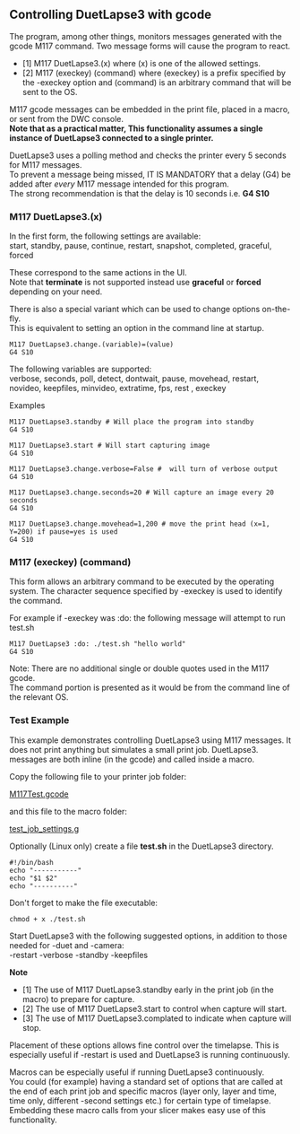 ## Controlling DuetLapse3 with gcode

The program, among other things, monitors messages generated with the gcode M117 command.
Two message forms will cause the program to react.
- [1]  M117 DuetLapse3.(x) where (x) is one of the allowed settings.
- [2]  M117 (execkey) (command) where (execkey) is a prefix specified by the -execkey option and (command) is an arbitrary command that will be sent to the OS.

M117 gcode messages can be embedded in the print file, placed in a macro, or sent from the DWC console.<br>
**Note that as a practical matter, This functionality assumes a single instance of DuetLapse3 connected to a single printer.**<br>

DuetLapse3 uses a polling method and checks the printer every 5 seconds for M117 messages.<br>
To prevent a message being missed, IT IS MANDATORY that a delay (G4) be added after *every* M117 message intended for this program.<br>
The strong recommendation is that the delay is 10 seconds i.e. **G4 S10**


### M117 DuetLapse3.(x)
In the first form, the following settings are available:<br>
start, standby, pause, continue, restart, snapshot, completed, graceful, forced

These correspond to the same actions in the UI.<br>
Note that **terminate** is not supported instead use **graceful** or **forced** depending on your need.

There is also a special variant which can be used to change options on-the-fly.<br>
This is equivalent to setting an option in the command line at startup.

```
M117 DuetLapse3.change.(variable)=(value)
G4 S10
```
The following variables are supported:<br>
verbose, seconds, poll, detect, dontwait, pause, movehead, restart, novideo, keepfiles, minvideo, extratime, fps, rest , execkey

Examples
```
M117 DuetLapse3.standby # Will place the program into standby
G4 S10
```

```
M117 DuetLapse3.start # Will start capturing image
G4 S10
```

```
M117 DuetLapse3.change.verbose=False #  will turn of verbose output
G4 S10
```
```
M117 DuetLapse3.change.seconds=20 # Will capture an image every 20 seconds
G4 S10
```
```
M117 DuetLapse3.change.movehead=1,200 # move the print head (x=1, Y=200) if pause=yes is used
G4 S10
```

### M117 (execkey) (command)
This form allows an arbitrary command to be executed by the operating system.
The character sequence specified by -execkey is used to identify the command.

For example if -execkey was :do: the following message will attempt to run test.sh
```
M117 DuetLapse3 :do: ./test.sh "hello world"
G4 S10
```
Note: There are no additional single or double quotes used in the M117 gcode.<br>
The command portion is presented as it would be from the command line of the relevant OS.

### Test Example

This example demonstrates controlling DuetLapse3 using M117 messages.
It does not print anything but simulates a small print job.
DuetLapse3. messages are both inline (in the gcode) and called inside a macro.

Copy the following file to your printer job folder:

[M117Test.gcode](https://github.com/stuartofmt/DuetLapse3/blob/main/Examples/M117Test.gcode)

and this file to the macro folder:

[test_job_settings.g](https://github.com/stuartofmt/DuetLapse3/blob/main/Examples/test_job_settings.g)

Optionally (Linux only) create a file **test.sh** in the DuetLapse3 directory.
```
#!/bin/bash
echo "-----------"
echo "$1 $2"
echo "----------"

```
Don't forget to make the file executable:
```
chmod + x ./test.sh
```

Start DuetLapse3 with the following suggested options, in addition to those needed for -duet and -camera:<br>
-restart -verbose -standby -keepfiles 

**Note**
- [1]  The use of M117 DuetLapse3.standby early in the print job (in the macro) to prepare for capture. 
- [2]  The use of M117 DuetLapse3.start to control when capture will start.
- [3]  The use of M117 DuetLapse3.complated to indicate when capture will stop.

Placement of these options allows fine control over the timelapse.  This is especially useful if -restart is used and DuetLapse3 is running continuously.

Macros can be especially useful if running DuetLapse3 continuously.<br>
You could (for example) having a standard set of options that are called at the end of each print job and specific macros (layer only, layer and time, time only, different -second settings etc.) for certain type of timelapse.
Embedding these macro calls from your slicer makes easy use of this functionality.
